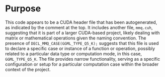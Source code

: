 # Purpose
This code appears to be a CUDA header file that has been autogenerated, as indicated by the comment at the top. It includes another file, `mmq.cuh`, suggesting that it is part of a larger CUDA-based project, likely dealing with matrix or mathematical operations given the naming convention. The presence of `DECL_MMQ_CASE(GGML_TYPE_Q5_K);` suggests that this file is used to declare a specific case or instance of a function or operation, possibly related to a particular data type or computation mode, in this case, `GGML_TYPE_Q5_K`. The file provides narrow functionality, serving as a specific configuration or setup for a particular computation case within the broader context of the project.
